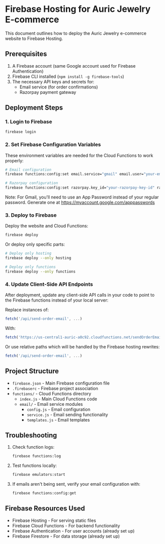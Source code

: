 # Firebase Hosting for Auric Jewelry E-commerce

This document outlines how to deploy the Auric Jewelry e-commerce website to Firebase Hosting.

## Prerequisites

1. A Firebase account (same Google account used for Firebase Authentication)
2. Firebase CLI installed (`npm install -g firebase-tools`)
3. The necessary API keys and secrets for:
   - Email service (for order confirmations)
   - Razorpay payment gateway

## Deployment Steps

### 1. Login to Firebase

```bash
firebase login
```

### 2. Set Firebase Configuration Variables

These environment variables are needed for the Cloud Functions to work properly:

```bash
# Email configuration
firebase functions:config:set email.service="gmail" email.user="your-email@gmail.com" email.pass="your-app-password" email.owner="store-owner-email@gmail.com"

# Razorpay configuration
firebase functions:config:set razorpay.key_id="your-razorpay-key-id" razorpay.key_secret="your-razorpay-key-secret"
```

Note: For Gmail, you'll need to use an App Password instead of your regular password. Generate one at https://myaccount.google.com/apppasswords

### 3. Deploy to Firebase

Deploy the website and Cloud Functions:

```bash
firebase deploy
```

Or deploy only specific parts:

```bash
# Deploy only hosting
firebase deploy --only hosting

# Deploy only functions
firebase deploy --only functions
```

### 4. Update Client-Side API Endpoints

After deployment, update any client-side API calls in your code to point to the Firebase functions instead of your local server:

Replace instances of:
```javascript
fetch('/api/send-order-email', ...)
```

With:
```javascript
fetch('https://us-central1-auric-a0c92.cloudfunctions.net/sendOrderEmail', ...)
```

Or use relative paths which will be handled by the Firebase hosting rewrites:
```javascript
fetch('/api/send-order-email', ...)
```

## Project Structure

- `firebase.json` - Main Firebase configuration file
- `.firebaserc` - Firebase project association
- `functions/` - Cloud Functions directory
  - `index.js` - Main Cloud Functions code
  - `email/` - Email service modules
    - `config.js` - Email configuration
    - `service.js` - Email sending functionality
    - `templates.js` - Email templates

## Troubleshooting

1. Check function logs:
   ```bash
   firebase functions:log
   ```

2. Test functions locally:
   ```bash
   firebase emulators:start
   ```

3. If emails aren't being sent, verify your email configuration with:
   ```bash
   firebase functions:config:get
   ```

## Firebase Resources Used

- Firebase Hosting - For serving static files
- Firebase Cloud Functions - For backend functionality
- Firebase Authentication - For user accounts (already set up)
- Firebase Firestore - For data storage (already set up)